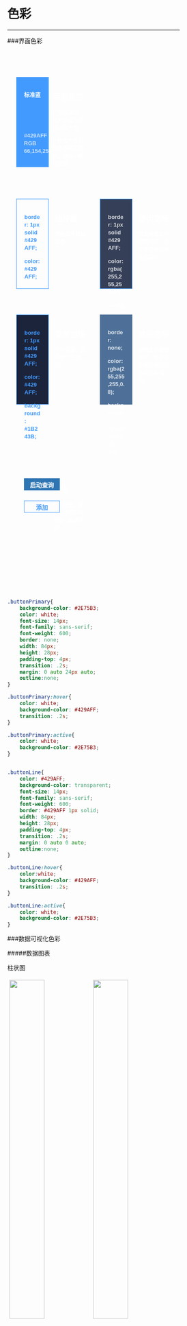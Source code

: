 # 色彩
---

###界面色彩

<div class ="bg">
	<div class = "container">
		<div class="card standardBlue">
			<p>标准蓝</p>
			<div class="colorCardFooter">
				<p>#429AFF <br> RGB 66,154,255</p>
			</div>
		</div>
		<div class = "cardPara">
			<p class="cardParaTitle"><strong >标准蓝色</strong></p>
			<p>产品标准色，主产品蓝色色调以此为主。</p>
			<p> 个性化产品可能有不同主题色，保持一致性即可。</p>
		</div>
		<div class = "card"></div>
		<div class = "card"></div>
	</div>
	<div class = "container">
		<div class="card boxFrame">
			<p>border: 1px solid #429AFF;</p>
			<p>	color: #429AFF;</p>
		</div>
		<div class="cardPara">
			<p class="cardParaTitle"><strong >组件框</strong></p>
			<p>功能组件默认边框。</p>
		</div>
		<div class="card homePanel">
			<p>	border: 1px solid #429AFF;</p>
			<p>	color: rgba(255,255,255,0.8);</p>
			<p>	background: rgba(32,44,69,0.9);</p>
		</div>
		<div class="cardPara">
			<p class="cardParaTitle"><strong >首页面板</strong></p>
			<p>首页地图上半透明浮层，用于首页数据和表格展示。</p>
		</div>		
	</div>
	<div class = "container">
		<div class="card solidPanel">
			<p>border: 1px solid #429AFF;</p>
			<p>	color: #429AFF;</p>
			<p>	background: #1B243B;</p>
		</div>
		<div class="cardPara">
			<p class="cardParaTitle"><strong>菜单面板</strong></p>
			<p>下拉菜单，提示框（无边框）</p>
		</div>
		<div class="card mapPanel">
			<p>	border: none;</p>
			<p>	color: rgba(255,255,255,0.8); </p>
			<p>background: rgba(25,68,106, 0.8);</p>
		</div>
		<div class="cardPara ">
			<p class="cardParaTitle"><strong >地图面板</strong></p>
			<p>地图上半透明浮层，多用于数据可视化图例展示和调节。</p>
		</div>
	</div>
</div>   

<div class ="bg">
	<div class = "container">
		<div class="card boxFrame buttonFrame">
			<button class="buttonPrimary">启动查询</button>
			<button class="buttonLine">添加</button>
		</div>
		<div class="cardPara">
			<p class="cardParaTitle"><strong >按钮</strong></p>
			<p>产品按钮，分为主按钮和次按钮（幽灵按钮）</p>
		</div>
		<div class = "card"></div>
		<div class = "card"></div>
	</div>
</div>

```css
.buttonPrimary{
	background-color: #2E75B3;
	color: white;
	font-size: 14px;
	font-family: sans-serif;
	font-weight: 600;
	border: none;
	width: 84px;
	height: 28px;
	padding-top: 4px;
	transition: .2s;
	margin: 0 auto 24px auto;
	outline:none;
}

.buttonPrimary:hover{
	color: white;
	background-color: #429AFF;
	transition: .2s;
}

.buttonPrimary:active{
	color: white;
	background-color: #2E75B3;
}


.buttonLine{
	color: #429AFF;
	background-color: transparent;
	font-size: 14px;
	font-family: sans-serif;
	font-weight: 600;
	border: #429AFF 1px solid;
	width: 84px;
	height: 28px;
	padding-top: 4px;
	transition: .2s;
	margin: 0 auto 0 auto;
	outline:none;
}

.buttonLine:hover{
	color:white;
	background-color: #429AFF;
	transition: .2s;
}

.buttonLine:active{
	color: white;
	background-color: #2E75B3;
}
```


###数据可视化色彩

#####数据图表

柱状图

<img class="chartImg" src="../img/barChart1.png" alt="">
<img class="chartImg" src="../img/barChart2.png" alt="">


柱状图颜色根据设计情景而定，默认为标准蓝色。
图表避免使用过于鲜艳，饱和度过高的颜色。  
可参考: [Material Color](https://material.io/guidelines/style/color.html#color-color-palette)


<div>
	<img class="chartImg" src="../img/barChartWrong.png" alt="">
	<img class="chartImg" src="../img/barChartRight2.png" alt="">
	<img class="chartImg" src="../img/barChartRight.png" alt="">
	<p style="color:red">*同一类数据使用同一种颜色，不同类型／来源数据使用不同颜色</p>
</div>

<br>

<!-- 饼图

方块图 -->

<!-- 明细列表 -->





#####色阶：双向色阶

<div class="colorScale">
	<div style="background-color: #3B66E9;"></div>
	<div style="background-color: #9296E9;"></div>
	<div style="background-color: #CCC9E4;"></div>
	<div style="background-color: #FFFFDD;"></div>
	<div style="background-color: #FFC1A2;"></div>
	<div style="background-color: #FF806D;"></div>
	<div style="background-color: #E4434E;"></div>
</div>

<div class="colorScale">
	<div >#3B66E9</div>
	<div >#9296E9</div>
	<div >#CCC9E4</div>
	<div >#FFFFDD</div>
	<div >#FFC1A2</div>
	<div >#FF806D</div>
	<div >#E4434E</div>
</div>

<div class="colorScale">
	<div style="background-color: #3B66E9;"></div>
	<div style="background-color: #9F9FE7;"></div>
	<div style="background-color: #E0D7ED;"></div>
	<div style="background-color: #FFDCBE;"></div>
	<div style="background-color: #F79584;"></div>
	<div style="background-color: #E4434E;"></div>
</div>

<div class="colorScale">
	<div >#3B66E9</div>
	<div >#9F9FE7</div>
	<div >#E0D7ED</div>
	<div >#FFDCBE</div>
	<div >#F79584</div>
	<div >#E4434E</div>
</div>

<div class="colorScale">
	<div style="background-color: #3B66E9;"></div>
	<div style="background-color: #B1AFE6;"></div>
	<div style="background-color: #FFFFDD;"></div>
	<div style="background-color: #FAA792;"></div>
	<div style="background-color: #E4434E;"></div>
</div>

<div class="colorScale">
	<div >#3B66E9</div>
	<div >#B1AFE6</div>
	<div >#FFFFDD</div>
	<div >#FAA792</div>
	<div >#E4434E</div>
</div>

<div class="colorScale">
	<div style="background-color: #3B66E9;"></div>
	<div style="background-color: #CDC9E3;"></div>
	<div style="background-color: #FEC5AA;"></div>
	<div style="background-color: #E4434E;"></div>
</div>

<div class="colorScale">
	<div >#3B66E9</div>
	<div >#CDC9E3</div>
	<div >#FEC5AA</div>
	<div >#E4434E</div>
</div>

<div class="colorScale">
	<div style="background-color: #3B66E9;"></div>
	<div style="background-color: #FFFFDD;"></div>
	<div style="background-color: #E4434E;"></div>
</div>

<div class="colorScale">
	<div >#3B66E9</div>
	<div >#FFFFDD</div>
	<div >#E4434E</div>
</div>

#####单向色阶

红

<div class="colorScale">
	<div style="background-color: #E4434E;"></div>
	<div style="background-color: #ED6864;"></div>
	<div style="background-color: #F5887A;"></div>
	<div style="background-color: #FAA792;"></div>
	<div style="background-color: #FEC5AA;"></div>
	<div style="background-color: #FFE2C4;"></div>
	<div style="background-color: #FFFFDD;"></div>
</div>

<div class="colorScale">
	<div >#E4434E</div>
	<div >#ED6864</div>
	<div >#F5887A</div>
	<div >#FAA792</div>
	<div >#FEC5AA</div>
	<div >#FFE2C4</div>
	<div >#FFFFDD</div>
</div>

<div class="colorScale">
	<div style="background-color: #E4434E;"></div>
	<div style="background-color: #EF6E68;"></div>
	<div style="background-color: #F79583;"></div>
	<div style="background-color: #FDB8A0;"></div>
	<div style="background-color: #FFDDBF;"></div>
	<div style="background-color: #FFFFDD;"></div>
</div>

<div class="colorScale">
	<div >#E4434E</div>
	<div >#EF6E68</div>
	<div >#F79583</div>
	<div >#FDB8A0</div>
	<div >#FFDDBF</div>
	<div >#FFFFDD</div>
</div>

<div class="colorScale">
	<div style="background-color: #E4434E;"></div>
	<div style="background-color: #F1786F;"></div>
	<div style="background-color: #FAA792;"></div>
	<div style="background-color: #FFD3B7;"></div>
	<div style="background-color: #FFFFDD;"></div>
</div>

<div class="colorScale">
	<div >#E4434E</div>
	<div >#F1786F</div>
	<div >#FAA792</div>
	<div >#FFD3B7</div>
	<div >#FFFFDD</div>
</div>

<div class="colorScale">
	<div style="background-color: #E4434E;"></div>
	<div style="background-color: #F5887A;"></div>
	<div style="background-color: #FEC5AA;"></div>
	<div style="background-color: #FFFFDD;"></div>
</div>

<div class="colorScale">
	<div >#E4434E</div>
	<div >#F5887A</div>
	<div >#FEC5AA</div>
	<div >#FFFFDD</div>
</div>

<div class="colorScale">
	<div style="background-color: #E4434E;"></div>
	<div style="background-color: #FAA792;"></div>
	<div style="background-color: #FFFFDD;"></div>
</div>

<div class="colorScale">
	<div >#E4434E</div>
	<div >#FAA792</div>
	<div >#FFFFDD</div>
</div>

蓝

<div class="colorScale">
	<div style="background-color: #3B66E9;"></div>
	<div style="background-color: #707DE8;"></div>
	<div style="background-color: #9396E7;"></div>
	<div style="background-color: #B1AFE6;"></div>
	<div style="background-color: #CDC9E3;"></div>
	<div style="background-color: #E6E1EC;"></div>
	<div style="background-color: #FFFFDD;"></div>
</div>

<div class="colorScale">
	<div >#3B66E9</div>
	<div >#707DE8</div>
	<div >#9396E7</div>
	<div >#B1AFE6</div>
	<div >#CDC9E3</div>
	<div >#E6E1EC</div>
	<div >#FFFFDD</div>
</div>

<div class="colorScale">
	<div style="background-color: #3B66E9;"></div>
	<div style="background-color: #7782E8;"></div>
	<div style="background-color: #A0A0E7;"></div>
	<div style="background-color: #C2BEE4;"></div>
	<div style="background-color: #D8D3DF;"></div>
	<div style="background-color: #FFFFDD;"></div>
</div>

<div class="colorScale">
	<div >#3B66E9</div>
	<div >#7782E8</div>
	<div >#A0A0E7</div>
	<div >#C2BEE4</div>
	<div >#D8D3DF</div>
	<div >#FFFFDD</div>
</div>

<div class="colorScale">
	<div style="background-color: #3B66E9;"></div>
	<div style="background-color: #828AE8;"></div>
	<div style="background-color: #B1AFE6;"></div>
	<div style="background-color: #DAD7E2;"></div>
	<div style="background-color: #FFFFDD;"></div>
</div>

<div class="colorScale">
	<div >#3B66E9</div>
	<div >#828AE8</div>
	<div >#B1AFE6</div>
	<div >#DAD7E2</div>
	<div >#FFFFDD</div>
</div>

<div class="colorScale">
	<div style="background-color: #3B66E9;"></div>
	<div style="background-color: #9396E7;"></div>
	<div style="background-color: #CDC9E3;"></div>
	<div style="background-color: #FFFFDD;"></div>
</div>

<div class="colorScale">
	<div >#3B66E9</div>
	<div >#9396E7</div>
	<div >#CDC9E3</div>
	<div >#FFFFDD</div>
</div>

<div class="colorScale">
	<div style="background-color: #3B66E9;"></div>
	<div style="background-color: #B1AFE6;"></div>
	<div style="background-color: #FFFFDD;"></div>
</div>

<div class="colorScale">
	<div >#3B66E9</div>
	<div >#B1AFE6</div>
	<div >#FFFFDD</div>
</div>

可视化色阶生成工具：[Color Scale Helper](http://gka.github.io/palettes/#), [HSV Colors](https://www.vis4.net/blog/posts/avoid-equidistant-hsv-colors/)




<style>

*{
	box-sizing: border-box;
}

.bg{
	background-image: url("../img/bgBlur.png");
	width:100%;
	height: auto;
	padding: 1px;
	background-size: cover;
	background-position: center;
	margin-bottom: 30px; 
}

.container{
	margin: 60px auto;
	height: auto;
	width: 90%;
	display: flex;
	justify-content:space-between;
	/*border:1px red solid;*/
}

.card{
	width: 21%;
	height: 210px;
	padding: 20px 18px;
	position: relative;
	font-family: sans-serif;
	font-weight: 800;
	font-size: 13px;
	line-height: 18px;
	/*border: red 1px solid;*/
}
.colorCardFooter{
	opacity: 0.7;
	bottom: 15px;
	position: absolute;
}

.standardBlue{
	background-color: #429AFF;
	color: white;
}

.boxFrame{
	border: 1px solid #429AFF;
	color: #429AFF;
}

.solidPanel{
	background: #1B243B;
	border: 1px solid #429AFF;
	color: #429AFF;
}

.selectedArea{
	background: rgba(51,160,255,0.40);
	border: 4px solid #429AFF;
}

.cardPara{
	margin-left: -16px;
	color: white;
	width: 21%;
	font-family: sans-serif;
	font-size: 12px;
	font-weight: 600;
	line-height: 18px;
	color: rgba(255,255,255,0.9);
	padding-top: 20px;
	/*border: 1px red solid;*/
}

.cardParaTitle{
	font-size: 18px;
}


.mapPanel{
	border: none;
	color: rgba(255,255,255,0.8);
	background: rgba(35,78,128,0.8);
}

.homePanel{
	border: 1px solid #429AFF;
	background: rgba(32,43,69,0.9);
	color: rgba(255,255,255,0.8);
}

.buttonFrame{
	text-align:center;
	border: none;
	height:auto;
}

.buttonPrimary{
	display: block;
	background-color: #2E75B3;
	color: white;
	font-size: 14px;
	font-family: sans-serif;
	font-weight: 600;
	border: none;
	width: 84px;
	height: 28px;
	padding-top: 4px;
	transition: .2s;
	margin: 0 auto 24px auto;
	outline:none;
}

.buttonPrimary:hover{
	color: white;
	background-color: #429AFF;
	transition: .2s;
}

.buttonPrimary:active{
	color: white;
	background-color: #2E75B3;
}


.buttonLine{
	display: block;
	color: #429AFF;
	background-color: transparent;
	font-size: 14px;
	font-family: sans-serif;
	font-weight: 600;
	border: #429AFF 1px solid;
	width: 84px;
	height: 28px;
	padding-top: 4px;
	transition: .2s;
	margin: 0 auto 0 auto;
	outline:none;
}

.buttonLine:hover{
	color:white;
	background-color: #429AFF;
	transition: .2s;
}

.buttonLine:active{
	color: white;
	background-color: #2E75B3;
}

.colorScale{
	display: flex;
	margin-bottom: 20px;
}

.colorScale > div {
	flex: 1;
	height: 40px;
	font-size: 14px;
	font-weight: 600;
	color:#5C5C5C;
	text-align: center;
}

.chartImg{
	margin: 5px;
	width: 45%;
}
</style>




